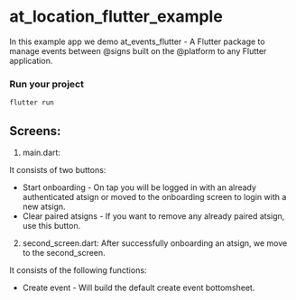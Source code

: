# at_location_flutter_example

In this example app we demo at_events_flutter - A Flutter package to manage events between @‎signs built on the @‎platform to any Flutter application.

### Run your project

  ```bash
  flutter run
  ```

## Screens:

1. main.dart: 

It consists of two buttons:
 - Start onboarding - On tap you will be logged in with an already authenticated atsign or moved to the onboarding screen to login with a new atsign.
 - Clear paired atsigns - If you want to remove any already paired atsign, use this button.



2. second_screen.dart: After successfully onboarding an atsign, we move to the second_screen.

It consists of the following functions:
 - Create event - Will build the default create event bottomsheet.